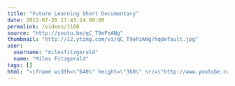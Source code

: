 ```yaml
---
title: "Future Learning Short Documentary"
date: 2012-07-20 17:43:14 00:00
permalink: /videos/1108
source: "http://youtu.be/qC_T9ePzANg"
thumbnail: "http://i2.ytimg.com/vi/qC_T9ePzANg/hqdefault.jpg"
user:
  username: "milesfitzgerald"
  name: "Miles Fitzgerald"
tags: []
html: "<iframe width=\"640\" height=\"360\" src=\"http://www.youtube.com/embed/qC_T9ePzANg?wmode=transparent&fs=1&feature=oembed\" frameborder=\"0\" allowfullscreen></iframe>"
---
```


